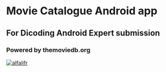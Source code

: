 # Movie Catalogue Android app
## For Dicoding Android Expert submission
### Powered by themoviedb.org

[![alfalifr](https://circleci.com/gh/alfalifr/Dicoding_Expert_Movie-Catalogue.svg?style=svg)](https://circleci.com/gh/alfalifr/Dicoding_Expert_Movie-Catalogue)
